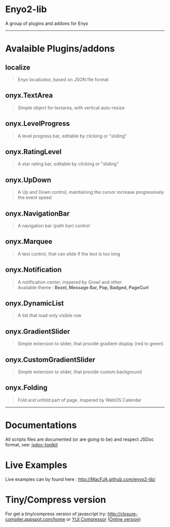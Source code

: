 Enyo2-lib
=========
A group of plugins and addons for Enyo

----
Avalaible Plugins/addons
========================
localize
--------
> Enyo localizator, based on JSON file format

onyx.TextArea
-------------
> Simple object for textarea, with vertical auto-resize

onyx.LevelProgress
------------------
> A level progress bar, editable by clicking or "sliding"

onyx.RatingLevel
----------------
> A star rating bar, editable by clicking or "sliding"

onyx.UpDown
----------------
> A Up and Down control, maintaining the cursor increase progressively the event speed

onyx.NavigationBar
------------------
> A navigation bar (path bar) control

onyx.Marquee
------------
> A text control, that can slide if the text is too long

onyx.Notification
-----------------
> A notification center, inspered by Growl and other  
> Available theme : **Bezel, Message Bar, Pop, Badged, PageCurl**

onyx.DynamicList
----------------
> A list that load only visible row

onyx.GradientSlider
-------------------
> Simple extension to slider, that provide gradient display (red to green)

onyx.CustomGradientSlider
-------------------------
> Simple extension to slider, that provide custom background

onyx.Folding
------------
> Fold and unfold part of page.
> Inspered by WebOS Calendar

----
Documentations
==============
All scripts files are documented (or are going to be) and respect JSDoc format, see: [jsdoc-toolkit](http://code.google.com/p/jsdoc-toolkit/)

Live Examples
=============
Live examples can by found here : <http://MacFJA.github.com/enyo2-lib/>

Tiny/Compress version
=====================
For get a tiny/compress version of javascript try: <http://closure-compiler.appspot.com/home> or [YUI Compressor](http://developer.yahoo.com/yui/compressor/) ([Online version](http://www.refresh-sf.com/yui/))